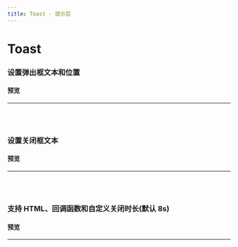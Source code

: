 ```yaml
---
title: Toast - 提示层
---
```


# Toast

### 设置弹出框文本和位置

#### 预览

<hr><br>
<ClientOnly>
  <toast-demo></toast-demo>
</ClientOnly>
<br>

### 设置关闭框文本

#### 预览

<hr><br>
<ClientOnly>
  <toast-demo1></toast-demo1>
</ClientOnly>
<br>

### 支持 HTML、回调函数和自定义关闭时长(默认 8s)

#### 预览

<hr><br>
<ClientOnly>
  <toast-demo2></toast-demo2>
</ClientOnly>

